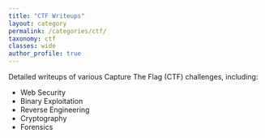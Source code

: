 ```yaml
---
title: "CTF Writeups"
layout: category
permalink: /categories/ctf/
taxonomy: ctf
classes: wide
author_profile: true
---
```


Detailed writeups of various Capture The Flag (CTF) challenges, including:
- Web Security
- Binary Exploitation
- Reverse Engineering
- Cryptography
- Forensics 